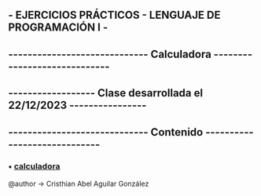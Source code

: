 ## - EJERCICIOS PRÁCTICOS - LENGUAJE DE PROGRAMACIÓN I -
## ----------------------------- Calculadora -----------------------------
## ------------------ Clase desarrollada el 22/12/2023 ----------------


## ----------------------------- Contenido -----------------------------
### • [calculadora](calculadora.java)

@author -> Cristhian Abel Aguilar González
